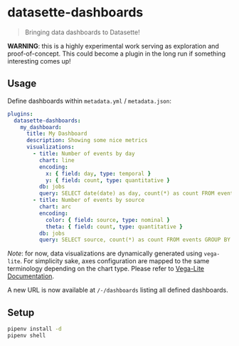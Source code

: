# datasette-dashboards

> Bringing data dashboards to Datasette!

**WARNING**: this is a highly experimental work serving as exploration and
proof-of-concept. This could become a plugin in the long run if something
interesting comes up!

## Usage

Define dashboards within `metadata.yml` / `metadata.json`:

```yaml
plugins:
  datasette-dashboards:
    my_dashboard:
      title: My Dashboard
      description: Showing some nice metrics
      visualizations:
        - title: Number of events by day
          chart: line
          encoding:
            x: { field: day, type: temporal }
            y: { field: count, type: quantitative }
          db: jobs
          query: SELECT date(date) as day, count(*) as count FROM events GROUP BY day ORDER BY day
        - title: Number of events by source
          chart: arc
          encoding:
            color: { field: source, type: nominal }
            theta: { field: count, type: quantitative }
          db: jobs
          query: SELECT source, count(*) as count FROM events GROUP BY source ORDER BY count DESC
```

_Note_: for now, data visualizations are dynamically generated using `vega-lite`.
For simplicity sake, axes configuration are mapped to the same terminology depending
on the chart type. Please refer to [Vega-Lite Documentation](https://vega.github.io/vega-lite/docs/).

A new URL is now available at `/-/dashboards` listing all defined dashboards.

## Setup

```bash
pipenv install -d
pipenv shell
```
